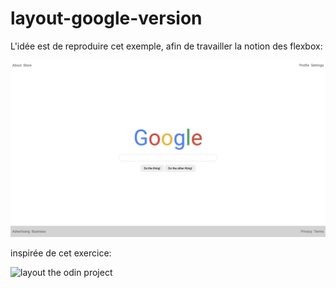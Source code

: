 # layout-google-version


L'idée est de reproduire cet exemple, afin de travailler la notion des flexbox: 

<img src="google.png" alt="layout google">

inspirée de cet exercice: 

<img src="https://raw.githubusercontent.com/TheOdinProject/css-exercises/main/flex/06-flex-layout/desired-outcome.png" alt=" layout the odin project">